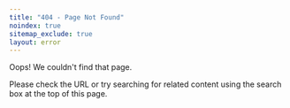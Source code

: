 ```yaml
---
title: "404 - Page Not Found"
noindex: true
sitemap_exclude: true
layout: error
---
```


Oops! We couldn't find that page.

Please check the URL or try searching for related content using the search box at the top of this page.
